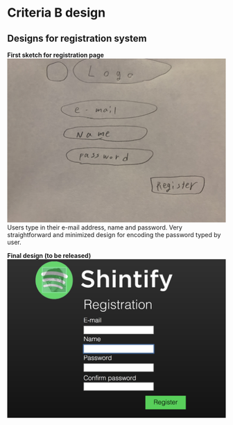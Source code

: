 # Criteria B design #
## Designs for registration system ##
**First sketch for registration page**
![registration](IMG_2287.JPG)
Users type in their e-mail address, name and password. Very straightforward and minimized design for encoding the password typed by user.

**Final design (to be released)**
![newrergi](regi.JPG)
